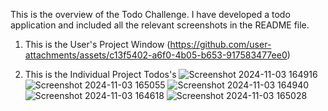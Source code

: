 This is the overview of the Todo Challenge. I have developed a todo application and included all the relevant screenshots in the README file.

1. This is the User's Project Window
(https://github.com/user-attachments/assets/c13f5402-a6f0-4b05-b653-917583477ee0)

2. This is the Individual Project Todos's
![Screenshot 2024-11-03 164916](https://github.com/user-attachments/assets/de560dc7-319b-4487-895c-24e7b70f4e55)
![Screenshot 2024-11-03 165055](https://github.com/user-attachments/assets/27499154-b769-4f07-9c74-e16f1b3cfcb5)
![Screenshot 2024-11-03 164940](https://github.com/user-attachments/assets/f0e1de2a-03e0-4948-bfea-a9c763f182a7)
![Screenshot 2024-11-03 164618](https://github.com/user-attachments/assets/82de170c-4ddb-4ef4-83ac-9d7de5717a16)
![Screenshot 2024-11-03 165028](https://github.com/user-attachments/assets/118a8753-f0b8-4b0a-a80a-d964dd19e35f)
